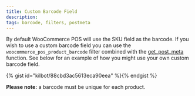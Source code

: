 ```yaml
---
title: Custom Barcode Field
description:  
tags: barcode, filters, postmeta
---
```


By default WooCommerce POS will use the SKU field as the barcode. If you wish to use a custom barcode field you can use the `woocommerce_pos_product_barcode` filter combined with the [get_post_meta](https://codex.wordpress.org/Function_Reference/get_post_meta) function. See below for an example of how you might use your own custom barcode field. 

{% gist id="kilbot/88cbd3ac5613eca90eea" %}{% endgist %}

**Please note:** a barcode must be unique for each product.